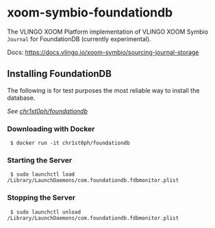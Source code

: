 # xoom-symbio-foundationdb

The VLINGO XOOM Platform implementation of VLINGO XOOM Symbio `Journal` for FoundationDB (currently experimental).

Docs: https://docs.vlingo.io/xoom-symbio/sourcing-journal-storage

## Installing FoundationDB

The following is for test purposes the most reliable way to install the database.
 
 *See [chr1st0ph/foundationdb](https://hub.docker.com/r/chr1st0ph/foundationdb/)*
 
### Downloading with Docker
```
 $ docker run -it chr1st0ph/foundationdb
```

### Starting the Server
```
 $ sudo launchctl load /Library/LaunchDaemons/com.foundationdb.fdbmonitor.plist
```

### Stopping the Server
```
 $ sudo launchctl unload /Library/LaunchDaemons/com.foundationdb.fdbmonitor.plist
```
